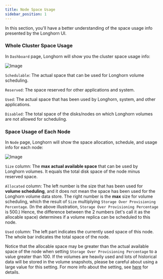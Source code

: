 ```yaml
---
title: Node Space Usage
sidebar_position: 1
---
```


<head>
  <link rel="canonical" href="https://main--longhornio-docusaurus.netlify.app/nodes-and-volumes/nodes/node-space-usage"/>
</head>

In this section, you'll have a better understanding of the space usage info presented by the Longhorn UI. 


### Whole Cluster Space Usage

In `Dashboard` page, Longhorn will show you the cluster space usage info:

![Image](/img/screenshots/volumes-and-nodes/space-usage-info-dashboard-page.png)

`Schedulable`: The actual space that can be used for Longhorn volume scheduling.

`Reserved`: The space reserved for other applications and system.

`Used`: The actual space that has been used by Longhorn, system, and other applications.

`Disabled`: The total space of the disks/nodes on which Longhorn volumes are not allowed for scheduling.

### Space Usage of Each Node

In `Node` page, Longhorn will show the space allocation, schedule, and usage info for each node:

![Image](/img/screenshots/volumes-and-nodes/space-usage-info-node-page.png)

`Size` column: The **max actual available space** that can be used by Longhorn volumes. It equals the total disk space of the node minus reserved space. 

`Allocated` column: The left number is the size that has been used for **volume scheduling**, and it does not mean the space has been used for the Longhorn volume data store. The right number is the **max** size for volume scheduling, which the result of `Size` multiplying `Storage Over Provisioning Percentage`. (In the above illustration, `Storage Over Provisioning Percentage` is 500.) Hence, the difference between the 2 numbers (let's call it as the allocable space) determines if a volume replica can be scheduled to this node.

`Used` column: The left part indicates the currently used space of this node. The whole bar indicates the total space of the node.

Notice that the allocable space may be greater than the actual available space of the node when setting `Storage Over Provisioning Percentage` to a value greater than 100. If the volumes are heavily used and lots of historical data will be stored in the volume snapshots, please be careful about using a large value for this setting. For more info about the setting, see [here](../../references/settings#storage-over-provisioning-percentage) for details. 
